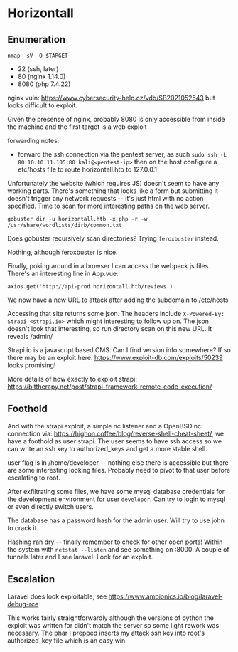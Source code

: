 # Horizontall
## Enumeration

`nmap -sV -O $TARGET`

 * 22 (ssh, later)
 * 80 (nginx 1.14.0)
 * 8080 (php 7.4.22)

nginx vuln: https://www.cybersecurity-help.cz/vdb/SB2021052543 but looks difficult to exploit.

Given the presense of nginx, probably 8080 is only accessible from inside the machine and the first target is a web exploit

forwarding notes:
 * forward the ssh connection via the pentest server, as such
   `sudo ssh -L 80:10.10.11.105:80 kali@<pentest-ip>` then on the host configure a etc/hosts file to route horizontall.htb to 127.0.0.1

Unfortunately the website (which requires JS) doesn't seem to have any working parts. There's something that looks like a form but submitting it doesn't trigger any network requests -- it's just html with no action specified. Time to scan for more interesting paths on the web server.

`gobuster dir -u horizontall.htb -x php -r -w /usr/share/wordlists/dirb/common.txt`

Does gobuster recursively scan directories? Trying `feroxbuster` instead.

Nothing, although feroxbuster is nice.

Finally, poking around in a browser I can access the webpack js files. There's an interesting line in App.vue:

`axios.get('http://api-prod.horizontall.htb/reviews')`

We now have a new URL to attack after adding the subdomain to /etc/hosts

Accessing that site returns some json. The headers include `X-Powered-By: Strapi <strapi.io>` which might interesting to follow up on. The json doesn't look that interesting, so run directory scan on this new URL. It reveals /admin/

Strapi.io is a javascript based CMS. Can I find version info somewhere? If so there may be an exploit here. https://www.exploit-db.com/exploits/50239 looks promising!

More details of how exactly to exploit strapi: https://bittherapy.net/post/strapi-framework-remote-code-execution/

## Foothold

And with the strapi exploit, a simple nc listener and a OpenBSD nc connection via: https://highon.coffee/blog/reverse-shell-cheat-sheet/, we have a foothold as user strapi. The user seems to have ssh access so we can write an ssh key to authorized_keys and get a more stable shell.

user flag is in /home/developer -- nothing else there is accessible but there are some interesting looking files. Probably need to pivot to that user before escalating to root.

After exfiltrating some files, we have some mysql database credentials for the development environment for user `developer`. Can try to login to mysql or even directly switch users.

The database has a password hash for the admin user. Will try to use john to crack it.

Hashing ran dry -- finally remember to check for other open ports! Within the system with `netstat --listen` and see something on :8000. A couple of tunnels later and I see laravel. Look for an exploit.

## Escalation

Laravel does look exploitable, see https://www.ambionics.io/blog/laravel-debug-rce

This works fairly straightforwardly although the versions of python the exploit was written for didn't match the server so some light rework was necessary. The phar I prepped inserts my attack ssh key into root's authorized_key file which is an easy win.
